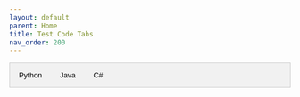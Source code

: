 ```yaml
---
layout: default
parent: Home
title: Test Code Tabs
nav_order: 200
---
```



<style lang="css">
/* Style the tab */
.tab {
  overflow: hidden;
  border: 1px solid #ccc;
  background-color: #f1f1f1;
}

/* Style the buttons that are used to open the tab content */
.tab button {
  background-color: inherit;
  float: left;
  border: none;
  outline: none;
  cursor: pointer;
  padding: 14px 16px;
  transition: 0.3s;
}

/* Change background color of buttons on hover */
.tab button:hover {
  background-color: #ddd;
}

/* Create an active/current tablink class */
.tab button.active {
  background-color: #ccc;
}

/* Style the tab content */
.tabcontent {
  display: none;
  padding: 6px 12px;
  border: 1px solid #ccc;
  border-top: none;
}

</style>

<!-- Tab links -->
<div class="tab">
  <button class="tablinks" onclick="openTab(event, 'Python')">Python</button>
  <button class="tablinks" onclick="openTab(event, 'Java')">Java</button>
  <button class="tablinks" onclick="openTab(event, 'CSharp')">C#</button>
</div>

<!-- Tab content -->
<div id="Python" class="tabcontent">
  ``` python
  print("Hello world")
  ```
</div>

<div id="Java" class="tabcontent">
  ``` java
  Print("Hello world")
  ```
</div>

<div id="CSharp" class="tabcontent">
  ``` java
  Console.Print("Hello world")
  ```
</div>

<script>
function openTab(evt, tabName) {
  // Declare all variables
  var i, tabcontent, tablinks;

  // Get all elements with class="tabcontent" and hide them
  tabcontent = document.getElementsByClassName("tabcontent");
  for (i = 0; i < tabcontent.length; i++) {
    tabcontent[i].style.display = "none";
  }

  // Get all elements with class="tablinks" and remove the class "active"
  tablinks = document.getElementsByClassName("tablinks");
  for (i = 0; i < tablinks.length; i++) {
    tablinks[i].className = tablinks[i].className.replace(" active", "");
  }

  // Show the current tab, and add an "active" class to the button that opened the tab
  document.getElementById(tabName).style.display = "block";
  evt.currentTarget.className += " active";
}
  alert("test")
</script>
